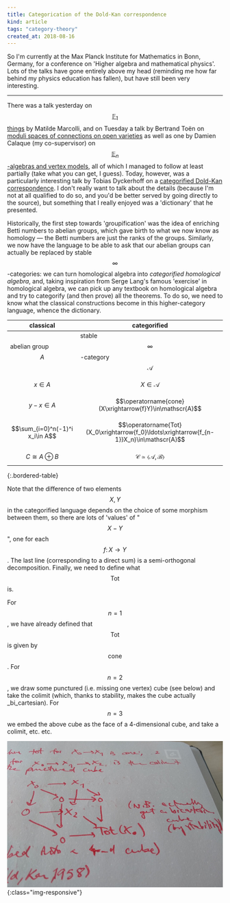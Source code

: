 ```yaml
---
title: Categorication of the Dold-Kan correspondence
kind: article
tags: "category-theory"
created_at: 2018-08-16
---
```


So I'm currently at the Max Planck Institute for Mathematics in Bonn, Germany, for a conference on 'Higher algebra and mathematical physics'.
Lots of the talks have gone entirely above my head (reminding me how far behind my physics education has fallen), but have still been very interesting.

<!-- more -->

---

There was a talk yesterday on [$$\mathbb{F}_1$$ things](http://www.mpim-bonn.mpg.de/node/8635) by Matilde Marcolli, and on Tuesday a talk by Bertrand Toën on [moduli spaces of connections on open varieties](http://www.mpim-bonn.mpg.de/node/8633) as well as one by Damien Calaque (my co-supervisor) on [$$\mathbb{E}_n$$-algebras and vertex models](http://www.mpim-bonn.mpg.de/node/8617), all of which I managed to follow at least partially (take what you can get, I guess).
Today, however, was a particularly interesting talk by Tobias Dyckerhoff on a [categorified Dold-Kan correspondence](http://www.mpim-bonn.mpg.de/node/8648).
I don't really want to talk about the details (because I'm not at all qualified to do so, and you'd be better served by going directly to the source), but something that I really enjoyed was a 'dictionary' that he presented.

Historically, the first step towards 'groupification' was the idea of enriching Betti numbers to abelian groups, which gave birth to what we now know as homology — the Betti numbers are just the ranks of the groups.
Similarly, we now have the language to be able to ask that our abelian groups can actually be replaced by stable $$\infty$$-categories: we can turn homological algebra into _categorified homological algebra_, and, taking inspiration from Serge Lang's famous 'exercise' in homological algebra, we can pick up any textbook on homological algebra and try to categorify (and then prove) all the theorems.
To do so, we need to know what the classical constructions become in this higher-category language, whence the dictionary.

|classical|categorified|
|-|-|
|abelian group $$A$$|stable $$\infty$$-category $$\mathscr{A}$$|
|$$x\in A$$|$$X\in\mathscr{A}$$|
|$$y-x\in A$$|$$\operatorname{cone}(X\xrightarrow{f}Y)\in\mathscr{A}$$|
|$$\sum_{i=0}^n(-1)^i x_i\in A$$|$$\operatorname{Tot}(X_0\xrightarrow{f_0}\ldots\xrightarrow{f_{n-1}}X_n)\in\mathscr{A}$$|
|$$C\cong A\oplus B$$|$$\mathscr{C}\simeq\langle\mathscr{A},\mathscr{B}\rangle$$|
{:.bordered-table}

Note that the difference of two elements $$X,Y$$ in the categorified language depends on the choice of some morphism between them, so there are lots of 'values' of "$$X-Y$$", one for each $$f\colon X\to Y$$.
The last line (corresponding to a direct sum) is a semi-orthogonal decomposition.
Finally, we need to define what $$\mathrm{Tot}$$ is.

For $$n=1$$, we have already defined that $$\mathrm{Tot}$$ is given by $$\mathrm{cone}$$.
For $$n=2$$, we draw some punctured (i.e. missing one vertex) cube (see below) and take the colimit (which, thanks to stability, makes the cube actually _bi_cartesian).
For $$n=3$$ we embed the above cube as the face of a 4-dimensional cube, and take a colimit, etc. etc.

![Defining Tot for length 3 complexes.](/assets/post-images/2018-08-16-categorication-of-the-dold-kan-correspondence-cube.jpg){:class="img-responsive"}

